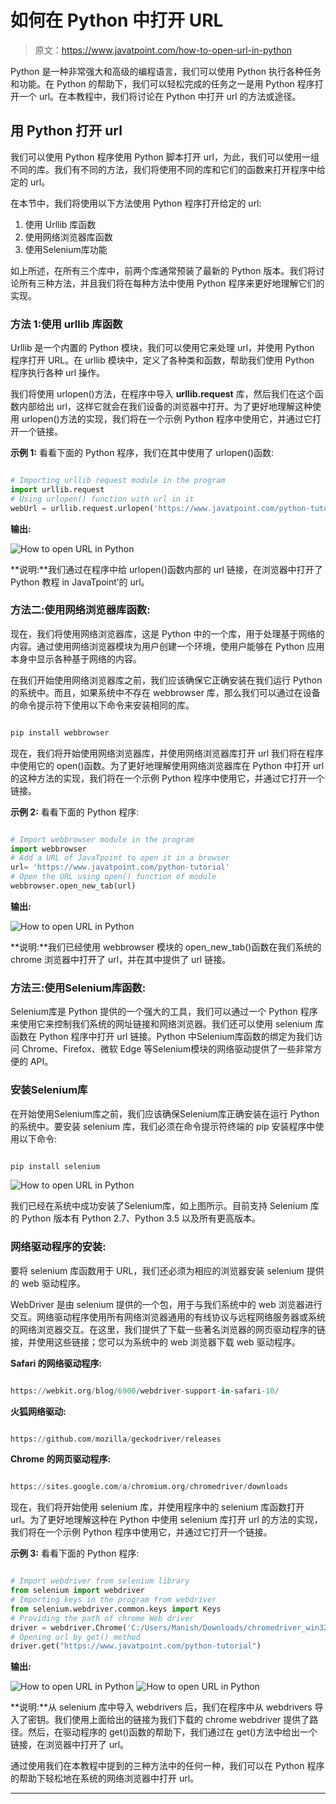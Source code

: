 # 如何在 Python 中打开 URL

> 原文：<https://www.javatpoint.com/how-to-open-url-in-python>

Python 是一种非常强大和高级的编程语言，我们可以使用 Python 执行各种任务和功能。在 Python 的帮助下，我们可以轻松完成的任务之一是用 Python 程序打开一个 url。在本教程中，我们将讨论在 Python 中打开 url 的方法或途径。

## 用 Python 打开 url

我们可以使用 Python 程序使用 Python 脚本打开 url，为此，我们可以使用一组不同的库。我们有不同的方法，我们将使用不同的库和它们的函数来打开程序中给定的 url。

在本节中，我们将使用以下方法使用 Python 程序打开给定的 url:

1.  使用 Urllib 库函数
2.  使用网络浏览器库函数
3.  使用Selenium库功能

如上所述，在所有三个库中，前两个库通常预装了最新的 Python 版本。我们将讨论所有三种方法，并且我们将在每种方法中使用 Python 程序来更好地理解它们的实现。

### 方法 1:使用 urllib 库函数

Urllib 是一个内置的 Python 模块，我们可以使用它来处理 url，并使用 Python 程序打开 URL。在 urllib 模块中，定义了各种类和函数，帮助我们使用 Python 程序执行各种 url 操作。

我们将使用 urlopen()方法，在程序中导入 **urllib.request** 库，然后我们在这个函数内部给出 url，这样它就会在我们设备的浏览器中打开。为了更好地理解这种使用 urlopen()方法的实现，我们将在一个示例 Python 程序中使用它，并通过它打开一个链接。

**示例 1:** 看看下面的 Python 程序，我们在其中使用了 urlopen()函数:

```py

# Importing urllib request module in the program
import urllib.request
# Using urlopen() function with url in it
webUrl = urllib.request.urlopen('https://www.javatpoint.com/python-tutorial')

```

**输出:**

![How to open URL in Python](img/eb9d446c3ddc6c4ce35fcfd55a760f50.png)

**说明:**我们通过在程序中给 urlopen()函数内部的 url 链接，在浏览器中打开了 Python 教程 in JavaTpoint’的 url。

### 方法二:使用网络浏览器库函数:

现在，我们将使用网络浏览器库，这是 Python 中的一个库，用于处理基于网络的内容。通过使用网络浏览器模块为用户创建一个环境，使用户能够在 Python 应用本身中显示各种基于网络的内容。

在我们开始使用网络浏览器库之前，我们应该确保它正确安装在我们运行 Python 的系统中。而且，如果系统中不存在 webbrowser 库，那么我们可以通过在设备的命令提示符下使用以下命令来安装相同的库。

```py

pip install webbrowser

```

现在，我们将开始使用网络浏览器库，并使用网络浏览器库打开 url 我们将在程序中使用它的 open()函数。为了更好地理解使用网络浏览器库在 Python 中打开 url 的这种方法的实现，我们将在一个示例 Python 程序中使用它，并通过它打开一个链接。

**示例 2:** 看看下面的 Python 程序:

```py

# Import webbrowser module in the program
import webbrowser
# Add a URL of JavaTpoint to open it in a browser
url= 'https://www.javatpoint.com/python-tutorial'
# Open the URL using open() function of module
webbrowser.open_new_tab(url)

```

**输出:**

![How to open URL in Python](img/eb9d446c3ddc6c4ce35fcfd55a760f50.png)

**说明:**我们已经使用 webbrowser 模块的 open_new_tab()函数在我们系统的 chrome 浏览器中打开了 url，并在其中提供了 url 链接。

### 方法三:使用Selenium库函数:

Selenium库是 Python 提供的一个强大的工具，我们可以通过一个 Python 程序来使用它来控制我们系统的网址链接和网络浏览器。我们还可以使用 selenium 库函数在 Python 程序中打开 url 链接。Python 中Selenium库函数的绑定为我们访问 Chrome、Firefox、微软 Edge 等Selenium模块的网络驱动提供了一些非常方便的 API。

### 安装Selenium库

在开始使用Selenium库之前，我们应该确保Selenium库正确安装在运行 Python 的系统中。要安装 selenium 库，我们必须在命令提示符终端的 pip 安装程序中使用以下命令:

```py

pip install selenium

```

![How to open URL in Python](img/7e1c73ad7db9517e35acf9f8a0516bca.png)

我们已经在系统中成功安装了Selenium库，如上图所示。目前支持 Selenium 库的 Python 版本有 Python 2.7、Python 3.5 以及所有更高版本。

### 网络驱动程序的安装:

要将 selenium 库函数用于 URL，我们还必须为相应的浏览器安装 selenium 提供的 web 驱动程序。

WebDriver 是由 selenium 提供的一个包，用于与我们系统中的 web 浏览器进行交互。网络驱动程序使用所有网络浏览器通用的有线协议与远程网络服务器或系统的网络浏览器交互。在这里，我们提供了下载一些著名浏览器的网页驱动程序的链接，并使用这些链接；您可以为系统中的 web 浏览器下载 web 驱动程序。

**Safari 的网络驱动程序:**

```py

https://webkit.org/blog/6900/webdriver-support-in-safari-10/

```

**火狐网络驱动:**

```py

https://github.com/mozilla/geckodriver/releases

```

**Chrome 的网页驱动程序:**

```py

https://sites.google.com/a/chromium.org/chromedriver/downloads

```

现在，我们将开始使用 selenium 库，并使用程序中的 selenium 库函数打开 url。为了更好地理解这种在 Python 中使用 selenium 库打开 url 的方法的实现，我们将在一个示例 Python 程序中使用它，并通过它打开一个链接。

**示例 3:** 看看下面的 Python 程序:

```py

# Import webdriver from selenium library
from selenium import webdriver
# Importing keys in the program from webdriver
from selenium.webdriver.common.keys import Keys
# Providing the path of chrome Web driver
driver = webdriver.Chrome('C:/Users/Manish/Downloads/chromedriver_win32/chromedriver.exe')
# Opening url by get() method
driver.get("https://www.javatpoint.com/python-tutorial") 

```

**输出:**

![How to open URL in Python](img/ba194c1223247792fdbc0e80c0c26aaf.png)
![How to open URL in Python](img/c3901b56a6503c4f79f027c040b3f6ce.png)

**说明:**从 selenium 库中导入 webdrivers 后，我们在程序中从 webdrivers 导入了密钥。我们使用上面给出的链接为我们下载的 chrome webdriver 提供了路径。然后，在驱动程序的 get()函数的帮助下，我们通过在 get()方法中给出一个链接，在浏览器中打开了 url。

通过使用我们在本教程中提到的三种方法中的任何一种，我们可以在 Python 程序的帮助下轻松地在系统的网络浏览器中打开 url。

* * *